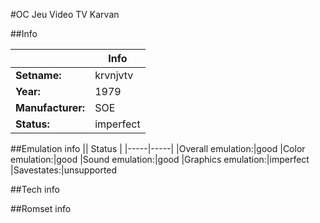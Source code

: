 #OC Jeu Video TV Karvan

##Info

||Info|
|-----|-----|
|**Setname:**|krvnjvtv
|**Year:**|1979
|**Manufacturer:**|SOE
|**Status:**|imperfect

##Emulation info
|| Status |
|-----|-----|
|Overall emulation:|good
|Color emulation:|good
|Sound emulation:|good
|Graphics emulation:|imperfect
|Savestates:|unsupported

##Tech info

##Romset info

<!--- START OF EDITED COMMENT DO NOT TOUCH TEXT ABOVE-->
